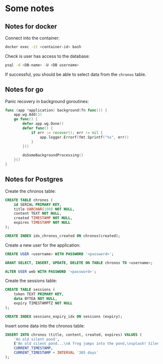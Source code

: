 # Some notes

## Notes for docker

Connect into the container:

```bash
docker exec -it <container-id> bash
```

Check is user has access to the database:

```bash
psql -d <DB-name> -U <DB username>
```

If successful, you should be able to select data from the `chronos` table.

## Notes for go

Panic recovery in background goroutines:

```go
func (app *application) background(fn func()) {
    app.wg.Add(1)
    go func() {
        defer app.wg.Done()
        defer func() {
            if err := recover(); err != nil {
                app.logger.Errorf(fmt.Sprintf("%s", err))
            }
        }()
        
        doSomeBackgroundProcessing()
    }()
}
```

## Notes for Postgres

Create the chronos table:

```sql
CREATE TABLE chronos (
    id SERIAL PRIMARY KEY,
    title VARCHAR(100) NOT NULL,
    content TEXT NOT NULL,
    created TIMESTAMP NOT NULL,
    expires TIMESTAMP NOT NULL
);

CREATE INDEX idx_chronos_created ON chronos(created);
```

Create a new user for the application:

```sql
CREATE USER <username> WITH PASSWORD '<password>';

GRANT SELECT, INSERT, UPDATE, DELETE ON TABLE chronos TO <username>;

ALTER USER web WITH PASSWORD '<password>';
```

Create the sessions table:

```sql
CREATE TABLE sessions (
    token TEXT PRIMARY KEY,
    data BYTEA NOT NULL,
    expiry TIMESTAMPTZ NOT NULL
);

CREATE INDEX sessions_expiry_idx ON sessions (expiry);
```

Insert some data into the chronos table:

```sql
INSERT INTO chronos (title, content, created, expires) VALUES (
    'An old silent pond',
    E'An old silent pond...\nA frog jumps into the pond,\nsplash! Silence again.\n\n– Matsuo Bashō',
    CURRENT_TIMESTAMP,
    CURRENT_TIMESTAMP + INTERVAL '365 days'
);
```
